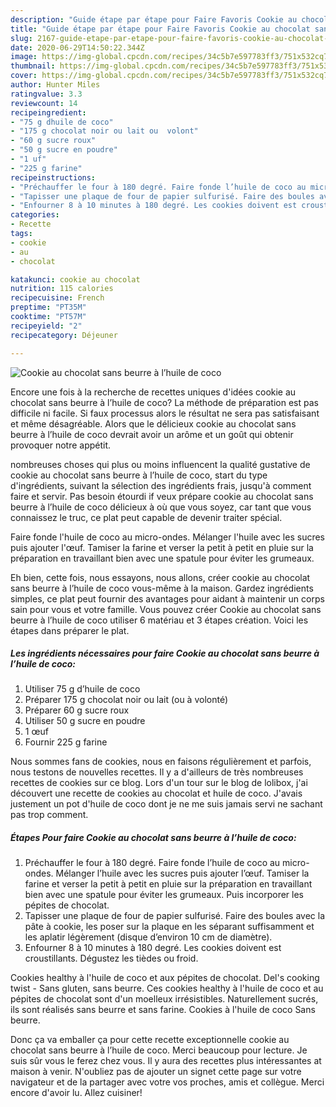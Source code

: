 ```yaml
---
description: "Guide étape par étape pour Faire Favoris Cookie au chocolat sans beurre à l’huile de coco"
title: "Guide étape par étape pour Faire Favoris Cookie au chocolat sans beurre à l’huile de coco"
slug: 2167-guide-etape-par-etape-pour-faire-favoris-cookie-au-chocolat-sans-beurre-a-lhuile-de-coco
date: 2020-06-29T14:50:22.344Z
image: https://img-global.cpcdn.com/recipes/34c5b7e597783ff3/751x532cq70/cookie-au-chocolat-sans-beurre-a-lhuile-de-coco-photo-principale-de-la-recette.jpg
thumbnail: https://img-global.cpcdn.com/recipes/34c5b7e597783ff3/751x532cq70/cookie-au-chocolat-sans-beurre-a-lhuile-de-coco-photo-principale-de-la-recette.jpg
cover: https://img-global.cpcdn.com/recipes/34c5b7e597783ff3/751x532cq70/cookie-au-chocolat-sans-beurre-a-lhuile-de-coco-photo-principale-de-la-recette.jpg
author: Hunter Miles
ratingvalue: 3.3
reviewcount: 14
recipeingredient:
- "75 g dhuile de coco"
- "175 g chocolat noir ou lait ou  volont"
- "60 g sucre roux"
- "50 g sucre en poudre"
- "1 uf"
- "225 g farine"
recipeinstructions:
- "Préchauffer le four à 180 degré. Faire fonde l’huile de coco au micro-ondes. Mélanger l’huile avec les sucres puis ajouter l’œuf. Tamiser la farine et verser la petit à petit en pluie sur la préparation en travaillant bien avec une spatule pour éviter les grumeaux. Puis incorporer les pépites de chocolat."
- "Tapisser une plaque de four de papier sulfurisé. Faire des boules avec la pâte à cookie, les poser sur la plaque en les séparant suffisamment et les aplatir légèrement (disque d’environ 10 cm de diamètre)."
- "Enfourner 8 à 10 minutes à 180 degré. Les cookies doivent est croustillants. Dégustez les tièdes ou froid."
categories:
- Recette
tags:
- cookie
- au
- chocolat

katakunci: cookie au chocolat 
nutrition: 115 calories
recipecuisine: French
preptime: "PT35M"
cooktime: "PT57M"
recipeyield: "2"
recipecategory: Déjeuner

---
```



![Cookie au chocolat sans beurre à l’huile de coco](https://img-global.cpcdn.com/recipes/34c5b7e597783ff3/751x532cq70/cookie-au-chocolat-sans-beurre-a-lhuile-de-coco-photo-principale-de-la-recette.jpg)

Encore une fois à la recherche de recettes uniques d'idées cookie au chocolat sans beurre à l’huile de coco? La méthode de préparation est pas difficile ni facile. Si faux processus alors le résultat ne sera pas satisfaisant et même désagréable. Alors que le délicieux cookie au chocolat sans beurre à l’huile de coco devrait avoir un arôme et un goût qui obtenir provoquer notre appétit.

nombreuses choses qui plus ou moins influencent la qualité gustative de cookie au chocolat sans beurre à l’huile de coco, start du type d'ingrédients, suivant la sélection des ingrédients frais, jusqu'à comment faire et servir. Pas besoin étourdi if veux prépare cookie au chocolat sans beurre à l’huile de coco délicieux à où que vous soyez, car tant que vous connaissez le truc, ce plat peut capable de devenir traiter spécial.

Faire fonde l&#39;huile de coco au micro-ondes. Mélanger l&#39;huile avec les sucres puis ajouter l&#39;œuf. Tamiser la farine et verser la petit à petit en pluie sur la préparation en travaillant bien avec une spatule pour éviter les grumeaux.


Eh bien, cette fois, nous essayons, nous allons, créer cookie au chocolat sans beurre à l’huile de coco vous-même à la maison. Gardez ingrédients simples, ce plat peut fournir des avantages pour aidant à maintenir un corps sain pour vous et votre famille. Vous pouvez créer Cookie au chocolat sans beurre à l’huile de coco utiliser 6 matériau et 3 étapes création. Voici les étapes dans préparer le plat.

<!--inarticleads1-->

##### Les ingrédients nécessaires pour faire Cookie au chocolat sans beurre à l’huile de coco:

1. Utiliser 75 g d’huile de coco
1. Préparer 175 g chocolat noir ou lait (ou à volonté)
1. Préparer 60 g sucre roux
1. Utiliser 50 g sucre en poudre
1.  1 œuf
1. Fournir 225 g farine


Nous sommes fans de cookies, nous en faisons régulièrement et parfois, nous testons de nouvelles recettes. Il y a d&#39;ailleurs de très nombreuses recettes de cookies sur ce blog. Lors d&#39;un tour sur le blog de lolibox, j&#39;ai découvert une recette de cookies au chocolat et huile de coco. J&#39;avais justement un pot d&#39;huile de coco dont je ne me suis jamais servi ne sachant pas trop comment. 

<!--inarticleads2-->

##### Étapes Pour faire Cookie au chocolat sans beurre à l’huile de coco:

1. Préchauffer le four à 180 degré. Faire fonde l’huile de coco au micro-ondes. Mélanger l’huile avec les sucres puis ajouter l’œuf. Tamiser la farine et verser la petit à petit en pluie sur la préparation en travaillant bien avec une spatule pour éviter les grumeaux. Puis incorporer les pépites de chocolat.
1. Tapisser une plaque de four de papier sulfurisé. Faire des boules avec la pâte à cookie, les poser sur la plaque en les séparant suffisamment et les aplatir légèrement (disque d’environ 10 cm de diamètre).
1. Enfourner 8 à 10 minutes à 180 degré. Les cookies doivent est croustillants. Dégustez les tièdes ou froid.


Cookies healthy à l&#39;huile de coco et aux pépites de chocolat. Del&#39;s cooking twist - Sans gluten, sans beurre. Ces cookies healthy à l&#39;huile de coco et au pépites de chocolat sont d&#39;un moelleux irrésistibles. Naturellement sucrés, ils sont réalisés sans beurre et sans farine. Cookies à l&#39;huile de coco Sans beurre. 


Donc ça va emballer ça pour cette recette exceptionnelle cookie au chocolat sans beurre à l’huile de coco. Merci beaucoup pour lecture. Je suis sûr vous le ferez chez vous. Il y aura des recettes plus  intéressantes at maison à venir. N'oubliez pas de ajouter un signet cette page sur votre navigateur et de la partager avec votre vos proches, amis et collègue. Merci encore d'avoir lu. Allez cuisiner!
